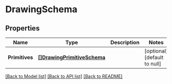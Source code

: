 # DrawingSchema

## Properties
Name | Type | Description | Notes
------------ | ------------- | ------------- | -------------
**Primitives** | [**[]DrawingPrimitiveSchema**](DrawingPrimitiveSchema.md) |  | [optional] [default to null]

[[Back to Model list]](../README.md#documentation-for-models) [[Back to API list]](../README.md#documentation-for-api-endpoints) [[Back to README]](../README.md)


